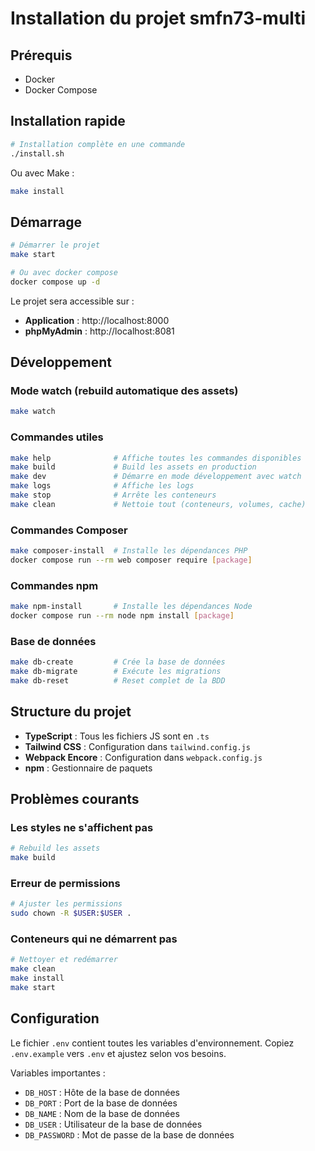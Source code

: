 # Installation du projet smfn73-multi

## Prérequis

- Docker
- Docker Compose

## Installation rapide

```bash
# Installation complète en une commande
./install.sh
```

Ou avec Make :

```bash
make install
```

## Démarrage

```bash
# Démarrer le projet
make start

# Ou avec docker compose
docker compose up -d
```

Le projet sera accessible sur :
- **Application** : http://localhost:8000
- **phpMyAdmin** : http://localhost:8081

## Développement

### Mode watch (rebuild automatique des assets)

```bash
make watch
```

### Commandes utiles

```bash
make help              # Affiche toutes les commandes disponibles
make build             # Build les assets en production
make dev               # Démarre en mode développement avec watch
make logs              # Affiche les logs
make stop              # Arrête les conteneurs
make clean             # Nettoie tout (conteneurs, volumes, cache)
```

### Commandes Composer

```bash
make composer-install  # Installe les dépendances PHP
docker compose run --rm web composer require [package]
```

### Commandes npm

```bash
make npm-install       # Installe les dépendances Node
docker compose run --rm node npm install [package]
```

### Base de données

```bash
make db-create         # Crée la base de données
make db-migrate        # Exécute les migrations
make db-reset          # Reset complet de la BDD
```

## Structure du projet

- **TypeScript** : Tous les fichiers JS sont en `.ts`
- **Tailwind CSS** : Configuration dans `tailwind.config.js`
- **Webpack Encore** : Configuration dans `webpack.config.js`
- **npm** : Gestionnaire de paquets

## Problèmes courants

### Les styles ne s'affichent pas

```bash
# Rebuild les assets
make build
```

### Erreur de permissions

```bash
# Ajuster les permissions
sudo chown -R $USER:$USER .
```

### Conteneurs qui ne démarrent pas

```bash
# Nettoyer et redémarrer
make clean
make install
make start
```

## Configuration

Le fichier `.env` contient toutes les variables d'environnement.
Copiez `.env.example` vers `.env` et ajustez selon vos besoins.

Variables importantes :
- `DB_HOST` : Hôte de la base de données
- `DB_PORT` : Port de la base de données
- `DB_NAME` : Nom de la base de données
- `DB_USER` : Utilisateur de la base de données
- `DB_PASSWORD` : Mot de passe de la base de données
